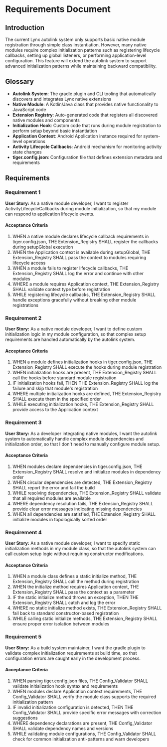 # Requirements Document

## Introduction

The current Lynx autolink system only supports basic native module registration through simple class instantiation. However, many native modules require complex initialization patterns such as registering lifecycle callbacks, setting up global listeners, or performing application-level configuration. This feature will extend the autolink system to support advanced initialization patterns while maintaining backward compatibility.

## Glossary

- **Autolink System**: The gradle plugin and CLI tooling that automatically discovers and integrates Lynx native extensions
- **Native Module**: A Kotlin/Java class that provides native functionality to JavaScript code
- **Extension Registry**: Auto-generated code that registers all discovered native modules and components
- **Initialization Hook**: Custom code that runs during module registration to perform setup beyond basic instantiation
- **Application Context**: Android Application instance required for system-level operations
- **Activity Lifecycle Callbacks**: Android mechanism for monitoring activity state changes
- **tiger.config.json**: Configuration file that defines extension metadata and requirements

## Requirements

### Requirement 1

**User Story:** As a native module developer, I want to register ActivityLifecycleCallbacks during module initialization, so that my module can respond to application lifecycle events.

#### Acceptance Criteria

1. WHEN a native module declares lifecycle callback requirements in tiger.config.json, THE Extension_Registry SHALL register the callbacks during setupGlobal execution
2. WHEN the Application context is available during setupGlobal, THE Extension_Registry SHALL pass the context to modules requiring lifecycle access
3. WHEN a module fails to register lifecycle callbacks, THE Extension_Registry SHALL log the error and continue with other modules
4. WHERE a module requires Application context, THE Extension_Registry SHALL validate context type before registration
5. WHILE registering lifecycle callbacks, THE Extension_Registry SHALL handle exceptions gracefully without breaking other module registrations

### Requirement 2

**User Story:** As a native module developer, I want to define custom initialization logic in my module configuration, so that complex setup requirements are handled automatically by the autolink system.

#### Acceptance Criteria

1. WHEN a module defines initialization hooks in tiger.config.json, THE Extension_Registry SHALL execute the hooks during module registration
2. WHEN initialization hooks are present, THE Extension_Registry SHALL call the hooks before standard module registration
3. IF initialization hooks fail, THEN THE Extension_Registry SHALL log the failure and skip that module's registration
4. WHERE multiple initialization hooks are defined, THE Extension_Registry SHALL execute them in the specified order
5. WHILE executing initialization hooks, THE Extension_Registry SHALL provide access to the Application context

### Requirement 3

**User Story:** As a developer integrating native modules, I want the autolink system to automatically handle complex module dependencies and initialization order, so that I don't need to manually configure module setup.

#### Acceptance Criteria

1. WHEN modules declare dependencies in tiger.config.json, THE Extension_Registry SHALL resolve and initialize modules in dependency order
2. WHEN circular dependencies are detected, THE Extension_Registry SHALL report the error and fail the build
3. WHILE resolving dependencies, THE Extension_Registry SHALL validate that all required modules are available
4. WHERE dependency resolution fails, THE Extension_Registry SHALL provide clear error messages indicating missing dependencies
5. WHEN all dependencies are satisfied, THE Extension_Registry SHALL initialize modules in topologically sorted order

### Requirement 4

**User Story:** As a native module developer, I want to specify static initialization methods in my module class, so that the autolink system can call custom setup logic without requiring constructor modifications.

#### Acceptance Criteria

1. WHEN a module class defines a static initialize method, THE Extension_Registry SHALL call the method during registration
2. WHEN the initialize method requires Application context, THE Extension_Registry SHALL pass the context as a parameter
3. IF the static initialize method throws an exception, THEN THE Extension_Registry SHALL catch and log the error
4. WHERE no static initialize method exists, THE Extension_Registry SHALL fall back to standard constructor-based registration
5. WHILE calling static initialize methods, THE Extension_Registry SHALL ensure proper error isolation between modules

### Requirement 5

**User Story:** As a build system maintainer, I want the gradle plugin to validate complex initialization requirements at build time, so that configuration errors are caught early in the development process.

#### Acceptance Criteria

1. WHEN parsing tiger.config.json files, THE Config_Validator SHALL validate initialization hook syntax and requirements
2. WHEN modules declare Application context requirements, THE Config_Validator SHALL verify the module class supports the required initialization pattern
3. IF invalid initialization configuration is detected, THEN THE Config_Validator SHALL provide specific error messages with correction suggestions
4. WHERE dependency declarations are present, THE Config_Validator SHALL validate dependency names and versions
5. WHILE validating module configurations, THE Config_Validator SHALL check for common initialization anti-patterns and warn developers
